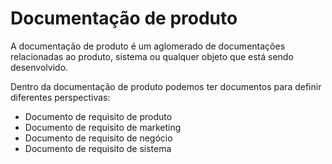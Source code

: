 # Documentação de produto

A documentação de produto é um aglomerado de documentações relacionadas ao produto, sistema ou qualquer objeto que está sendo desenvolvido.

Dentro da documentação de produto podemos ter documentos para definir diferentes perspectivas:

- Documento de requisito de produto
- Documento de requisito de marketing
- Documento de requisito de negócio
- Documento de requisito de sistema